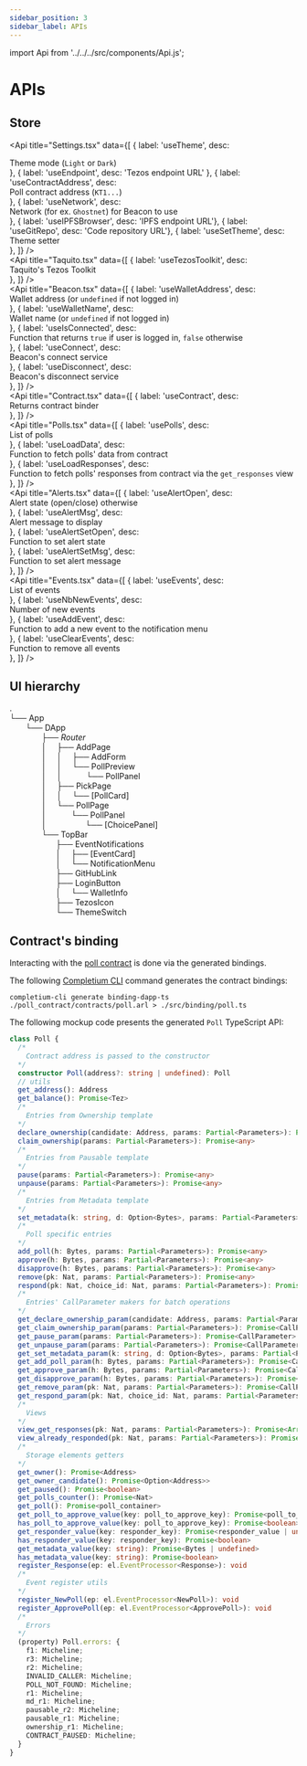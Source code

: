 ```yaml
---
sidebar_position: 3
sidebar_label: APIs
---
```

import Api from '../../../src/components/Api.js';

# APIs

## Store

<Api title="Settings.tsx" data={[
  { label: 'useTheme', desc: <div>Theme mode (<code>Light</code> or <code>Dark</code>)</div> },
  { label: 'useEndpoint', desc: 'Tezos endpoint URL' },
  { label: 'useContractAddress', desc: <div>Poll contract address (<code>KT1...</code>)</div> },
  { label: 'useNetwork', desc: <div>Network (for ex. <code>Ghostnet</code>) for Beacon to use</div> },
  { label: 'useIPFSBrowser', desc: 'IPFS endpoint URL'},
  { label: 'useGitRepo', desc: 'Code repository URL'},
  { label: 'useSetTheme', desc: <div>Theme setter</div>},
]} />
<br/>
<Api title="Taquito.tsx" data={[
  { label: 'useTezosToolkit', desc: <div>Taquito's Tezos Toolkit</div> },
]} />
<br/>
<Api title="Beacon.tsx" data={[
  { label: 'useWalletAddress', desc: <div>Wallet address (or <code>undefined</code> if not logged in)</div> },
  { label: 'useWalletName', desc: <div>Wallet name (or <code>undefined</code> if not logged in)</div> },
  { label: 'useIsConnected', desc: <div>Function that returns <code>true</code> if user is logged in, <code>false</code> otherwise</div> },
  { label: 'useConnect', desc: <div>Beacon's connect service</div> },
  { label: 'useDisconnect', desc: <div>Beacon's disconnect service</div> },
]} />
<br />
<Api title="Contract.tsx" data={[
  { label: 'useContract', desc: <div>Returns contract binder</div> },
]} />
<br />
<Api title="Polls.tsx" data={[
  { label: 'usePolls', desc: <div>List of polls</div> },
  { label: 'useLoadData', desc: <div>Function to fetch polls' data from contract</div> },
  { label: 'useLoadResponses', desc: <div>Function to fetch polls' responses from contract via the <code>get_responses</code> view</div> },
]} />
<br />
<Api title="Alerts.tsx" data={[
  { label: 'useAlertOpen', desc: <div>Alert state (open/close) otherwise</div> },
  { label: 'useAlertMsg', desc: <div>Alert message to display</div> },
  { label: 'useAlertSetOpen', desc: <div>Function to set alert state</div> },
  { label: 'useAlertSetMsg', desc: <div>Function to set alert message</div> },
]} />
<br />
<Api title="Events.tsx" data={[
  { label: 'useEvents', desc: <div>List of events</div> },
  { label: 'useNbNewEvents', desc: <div>Number of new events</div> },
  { label: 'useAddEvent', desc: <div>Function to add a new event to the notification menu</div> },
  { label: 'useClearEvents', desc: <div>Function to remove all events</div> },
]} />
<br />

## UI hierarchy

<div style={{ lineHeight : '20px', fontFamily: 'Roboto Mono' }}>

.<br/>
└── App<br/>
    &ensp;&ensp;&ensp;&ensp;└── DApp<br/>
        &ensp;&ensp;&ensp;&ensp;&ensp;&ensp;&ensp;&ensp;├── *Router*<br/>
        &ensp;&ensp;&ensp;&ensp;&ensp;&ensp;&ensp;&ensp;│   &ensp;&ensp;├── AddPage<br/>
        &ensp;&ensp;&ensp;&ensp;&ensp;&ensp;&ensp;&ensp;│   &ensp;&ensp;│   &ensp;&ensp;├── AddForm<br/>
        &ensp;&ensp;&ensp;&ensp;&ensp;&ensp;&ensp;&ensp;│   &ensp;&ensp;│   &ensp;&ensp;└── PollPreview<br/>
        &ensp;&ensp;&ensp;&ensp;&ensp;&ensp;&ensp;&ensp;│   &ensp;&ensp;│   &ensp;&ensp;    &ensp;&ensp;&ensp;└── PollPanel<br/>
        &ensp;&ensp;&ensp;&ensp;&ensp;&ensp;&ensp;&ensp;│   &ensp;&ensp;├── PickPage<br/>
        &ensp;&ensp;&ensp;&ensp;&ensp;&ensp;&ensp;&ensp;│   &ensp;&ensp;│   &ensp;&ensp;└── [PollCard]<br/>
        &ensp;&ensp;&ensp;&ensp;&ensp;&ensp;&ensp;&ensp;│   &ensp;&ensp;└── PollPage<br/>
        &ensp;&ensp;&ensp;&ensp;&ensp;&ensp;&ensp;&ensp;│   &ensp;&ensp;    &ensp;&ensp;&ensp;└── PollPanel<br/>
        &ensp;&ensp;&ensp;&ensp;&ensp;&ensp;&ensp;&ensp;│   &ensp;&ensp;    &ensp;&ensp;&ensp;&ensp;&ensp;&ensp;    └── [ChoicePanel]<br/>
        &ensp;&ensp;&ensp;&ensp;&ensp;&ensp;&ensp;&ensp;└── TopBar<br/>
        &ensp;&ensp;&ensp;&ensp;&ensp;&ensp;&ensp;&ensp;    &ensp;&ensp;&ensp;├── EventNotifications<br/>
        &ensp;&ensp;&ensp;&ensp;&ensp;&ensp;&ensp;&ensp;    &ensp;&ensp;&ensp;│   &ensp;&ensp;├── [EventCard]<br/>
        &ensp;&ensp;&ensp;&ensp;&ensp;&ensp;&ensp;&ensp;    &ensp;&ensp;&ensp;│   &ensp;&ensp;└── NotificationMenu<br/>
        &ensp;&ensp;&ensp;&ensp;&ensp;&ensp;&ensp;&ensp;    &ensp;&ensp;&ensp;├── GitHubLink<br/>
        &ensp;&ensp;&ensp;&ensp;&ensp;&ensp;&ensp;&ensp;    &ensp;&ensp;&ensp;├── LoginButton<br/>
        &ensp;&ensp;&ensp;&ensp;&ensp;&ensp;&ensp;&ensp;    &ensp;&ensp;&ensp;│   &ensp;&ensp;└── WalletInfo<br/>
        &ensp;&ensp;&ensp;&ensp;&ensp;&ensp;&ensp;&ensp;    &ensp;&ensp;&ensp;├── TezosIcon<br/>
        &ensp;&ensp;&ensp;&ensp;&ensp;&ensp;&ensp;&ensp;    &ensp;&ensp;&ensp;└── ThemeSwitch<br/>
</div>

## Contract's binding

Interacting with the [poll contract](/docs/dapps/example/contract) is done via the generated bindings.

The following [Completium CLI](https://completium.com/docs/cli/) command generates the contract bindings:
```completium
completium-cli generate binding-dapp-ts ./poll_contract/contracts/poll.arl > ./src/binding/poll.ts
```

The following mockup code presents the generated `Poll` TypeScript API:

```ts
class Poll {
  /*
    Contract address is passed to the constructor
  */
  constructor Poll(address?: string | undefined): Poll
  // utils
  get_address(): Address
  get_balance(): Promise<Tez>
  /*
    Entries from Ownership template
  */
  declare_ownership(candidate: Address, params: Partial<Parameters>): Promise<any>
  claim_ownership(params: Partial<Parameters>): Promise<any>
  /*
    Entries from Pausable template
  */
  pause(params: Partial<Parameters>): Promise<any>
  unpause(params: Partial<Parameters>): Promise<any>
  /*
    Entries from Metadata template
  */
  set_metadata(k: string, d: Option<Bytes>, params: Partial<Parameters>): Promise<any>
  /*
    Poll specific entries
  */
  add_poll(h: Bytes, params: Partial<Parameters>): Promise<any>
  approve(h: Bytes, params: Partial<Parameters>): Promise<any>
  disapprove(h: Bytes, params: Partial<Parameters>): Promise<any>
  remove(pk: Nat, params: Partial<Parameters>): Promise<any>
  respond(pk: Nat, choice_id: Nat, params: Partial<Parameters>): Promise<any>
  /*
    Entries' CallParameter makers for batch operations
  */
  get_declare_ownership_param(candidate: Address, params: Partial<Parameters>): Promise<CallParameter>
  get_claim_ownership_param(params: Partial<Parameters>): Promise<CallParameter>
  get_pause_param(params: Partial<Parameters>): Promise<CallParameter>
  get_unpause_param(params: Partial<Parameters>): Promise<CallParameter>
  get_set_metadata_param(k: string, d: Option<Bytes>, params: Partial<Parameters>): Promise<CallParameter>
  get_add_poll_param(h: Bytes, params: Partial<Parameters>): Promise<CallParameter>
  get_approve_param(h: Bytes, params: Partial<Parameters>): Promise<CallParameter>
  get_disapprove_param(h: Bytes, params: Partial<Parameters>): Promise<CallParameter>
  get_remove_param(pk: Nat, params: Partial<Parameters>): Promise<CallParameter>
  get_respond_param(pk: Nat, choice_id: Nat, params: Partial<Parameters>): Promise<CallParameter>
  /*
    Views
  */
  view_get_responses(pk: Nat, params: Partial<Parameters>): Promise<Array<[ Nat, Nat ]>>
  view_already_responded(pk: Nat, params: Partial<Parameters>): Promise<boolean>
  /*
    Storage elements getters
  */
  get_owner(): Promise<Address>
  get_owner_candidate(): Promise<Option<Address>>
  get_paused(): Promise<boolean>
  get_polls_counter(): Promise<Nat>
  get_poll(): Promise<poll_container>
  get_poll_to_approve_value(key: poll_to_approve_key): Promise<poll_to_approve_value | undefined>
  has_poll_to_approve_value(key: poll_to_approve_key): Promise<boolean>
  get_responder_value(key: responder_key): Promise<responder_value | undefined>
  has_responder_value(key: responder_key): Promise<boolean>
  get_metadata_value(key: string): Promise<Bytes | undefined>
  has_metadata_value(key: string): Promise<boolean>
  register_Response(ep: el.EventProcessor<Response>): void
  /*
    Event register utils
  */
  register_NewPoll(ep: el.EventProcessor<NewPoll>): void
  register_ApprovePoll(ep: el.EventProcessor<ApprovePoll>): void
  /*
    Errors
  */
  (property) Poll.errors: {
    f1: Micheline;
    r3: Micheline;
    r2: Micheline;
    INVALID_CALLER: Micheline;
    POLL_NOT_FOUND: Micheline;
    r1: Micheline;
    md_r1: Micheline;
    pausable_r2: Micheline;
    pausable_r1: Micheline;
    ownership_r1: Micheline;
    CONTRACT_PAUSED: Micheline;
  }
}
```

